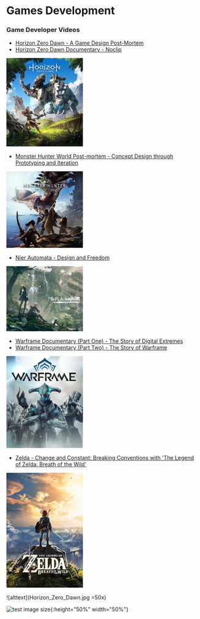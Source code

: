 

# Games Development


### Game Developer Videos



- [Horizon Zero Dawn - A Game Design Post-Mortem](http://www.gdcvault.com/play/1024963/-Horizon-Zero-Dawn-A)
- [Horizon Zero Dawn Documentary - Noclip](https://www.youtube.com/watch?v=h9tLcD1r-6w)

<img src="https://github.com/rusac/games/blob/master/Horizon_Zero_Dawn.jpg" width="200">

- [Monster Hunter World Post-mortem - Concept Design through Prototyping and Iteration](http://www.gdcvault.com/play/1024981/-Monster-Hunter-World-Postmortem)

<img src="https://github.com/rusac/games/blob/master/Monster_Hunter_World_cover_art.jpg" width="200">

- [Nier Automata - Design and Freedom](https://www.gdcvault.com/play/1024894/A-Fun-Time-in-Which)

<img src="https://github.com/rusac/games/blob/master/Nier%20Automata%20small.jpg" width="200">

- [Warframe Documentary (Part One) - The Story of Digital Extremes ](https://www.youtube.com/watch?v=UOE6528pwFc)
- [Warframe Documentary (Part Two) - The Story of Warframe ](https://www.youtube.com/watch?v=NA5vT1LooXk)

<img src="https://github.com/rusac/games/blob/master/Warframe_Cover_Art.png" width="200">

- [Zelda - Change and Constant: Breaking Conventions with 'The Legend of Zelda: Breath of the Wild'](http://www.gdcvault.com/play/1024562/Change-and-Constant-Breaking-Conventions)

<img src="https://github.com/rusac/games/blob/master/The_Legend_of_Zelda_Breath_of_the_Wild.jpg" width="200">

![alttext](Horizon_Zero_Dawn.jpg =50x)

![test image size](/img/post-bg-2015.jpg){:height="50%" width="50%"}
